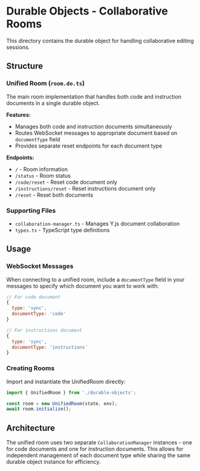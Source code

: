 # Durable Objects - Collaborative Rooms

This directory contains the durable object for handling collaborative editing sessions.

## Structure

### Unified Room (`room.do.ts`)

The main room implementation that handles both code and instruction documents in a single durable object.

**Features:**

- Manages both code and instruction documents simultaneously
- Routes WebSocket messages to appropriate document based on `documentType` field
- Provides separate reset endpoints for each document type

**Endpoints:**

- `/` - Room information
- `/status` - Room status
- `/code/reset` - Reset code document only
- `/instructions/reset` - Reset instructions document only
- `/reset` - Reset both documents

### Supporting Files

- `collaboration-manager.ts` - Manages Y.js document collaboration
- `types.ts` - TypeScript type definitions

## Usage

### WebSocket Messages

When connecting to a unified room, include a `documentType` field in your messages to specify which document you want to work with:

```javascript
// For code document
{
  type: 'sync',
  documentType: 'code'
}

// For instructions document
{
  type: 'sync',
  documentType: 'instructions'
}
```

### Creating Rooms

Import and instantiate the UnifiedRoom directly:

```typescript
import { UnifiedRoom } from './durable-objects';

const room = new UnifiedRoom(state, env);
await room.initialize();
```

## Architecture

The unified room uses two separate `CollaborationManager` instances - one for code documents and one for instruction documents. This allows for independent management of each document type while sharing the same durable object instance for efficiency.
